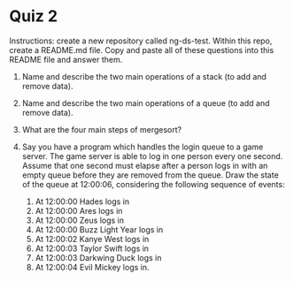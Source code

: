 # Quiz 2

Instructions: create a new repository called ng-ds-test. Within this repo, create a README.md file. Copy and paste all of these questions into this README file and answer them.

1. Name and describe the two main operations of a stack (to add and remove data).


2. Name and describe the two main operations of a queue (to add and remove data).

3. What are the four main steps of mergesort?

4. Say you have a program which handles the login queue to a game server. The game server is able to log in one person every one second. Assume that one second must elapse after a person logs in with an empty queue before they are removed from the queue. Draw the state of the queue at 12:00:06, considering the following sequence of events:
    1. At 12:00:00 Hades logs in
    2. At 12:00:00 Ares logs in
    3. At 12:00:00 Zeus logs in
    4. At 12:00:00 Buzz Light Year logs in
    5. At 12:00:02 Kanye West logs in
    6. At 12:00:03 Taylor Swift logs in
    7. At 12:00:03 Darkwing Duck logs in
    8. At 12:00:04 Evil Mickey logs in.
